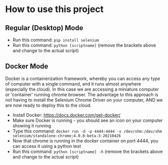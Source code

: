 # How to use this project

## Regular (Desktop) Mode
- Run this command: `pip install selenium`
- Run this command: `python [scriptname]`
(remove the brackets above and change to the actual script)

## Docker Mode

Docker is a containerization framework, whereby you can access any type of computer with a single command, and it runs almost anywhere (especially the cloud).
In this case we are accessing a miniature computer or 'container' running chrome browser.
The advantage to this approach is not having to install the Selenium Chrome Driver on your computer, AND we are now ready to deploy this to the cloud.

- Install Docker: https://docs.docker.com/get-docker/
- Make sure Docker is running - you should see an icon on your computer showing it running
- Type this command: `docker run -d -p 4444:4444 -v /dev/shm:/dev/shm selenium/standalone-chrome:4.0.0-beta-3-20210426`
- Now that chrome is running in the docker container on port 4444, you can access it using a python test
- Run this command: `python [scriptname] -h`
(remove the brackets above and change to the actual script)
